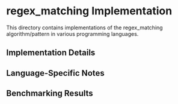 # regex_matching Implementation

This directory contains implementations of the regex_matching algorithm/pattern in various programming languages.

## Implementation Details

## Language-Specific Notes

## Benchmarking Results

